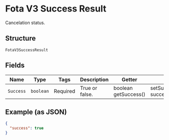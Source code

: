 
# Fota V3 Success Result

Cancelation status.

## Structure

`FotaV3SuccessResult`

## Fields

| Name | Type | Tags | Description | Getter | Setter |
|  --- | --- | --- | --- | --- | --- |
| `Success` | `boolean` | Required | True or false. | boolean getSuccess() | setSuccess(boolean success) |

## Example (as JSON)

```json
{
  "success": true
}
```

